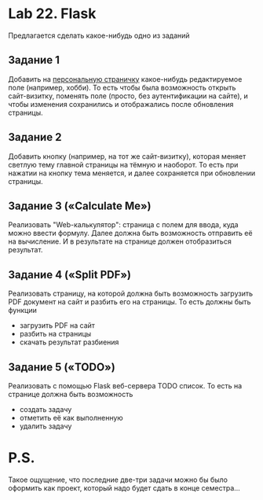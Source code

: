# Lab 22. Flask

Предлагается сделать какое-нибудь одно из заданий

## Задание 1

Добавить на [персональную страничку](../lab21) какое-нибудь редактируемое поле (например, хобби).
То есть чтобы была возможность открыть сайт-визитку, поменять поле (просто, без аутентификации на сайте), и чтобы изменения сохранились и отображались после обновления страницы.

## Задание 2

Добавить кнопку (например, на тот же сайт-визитку), которая меняет светлую тему главной страницы на тёмную и наоборот.
То есть при нажатии на кнопку тема меняется, и далее сохраняется при обновлении страницы.

## Задание 3 («Calculate Me»)

Реализовать "Web-калькулятор": страница с полем для ввода, куда можно ввести формулу.
Далее должна быть возможность отправить её на вычисление.
И в результате на странице должен отобразиться результат.

## Задание 4 («Split PDF»)

Реализовать страницу, на которой должна быть возможность загрузить PDF документ на сайт и разбить его на страницы.
То есть должны быть функции
* загрузить PDF на сайт
* разбить на страницы
* скачать результат разбиения

## Задание 5 («TODO»)

Реализовать с помощью Flask веб-сервера TODO список.
То есть на странице должна быть возможность
* создать задачу
* отметить её как выполненную
* удалить задачу

# P.S.

Такое ощущение, что последние две-три задачи можно бы было оформить как проект, который надо будет сдать в конце семестра...